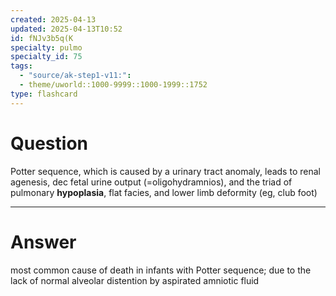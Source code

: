 ```yaml
---
created: 2025-04-13
updated: 2025-04-13T10:52
id: fNJv3b5q(K
specialty: pulmo
specialty_id: 75
tags:
  - "source/ak-step1-v11:": 
  - theme/uworld::1000-9999::1000-1999::1752
type: flashcard
---
```


# Question
Potter sequence, which is caused by a urinary tract anomaly, leads to renal agenesis, dec fetal urine output (=oligohydramnios), and the triad of pulmonary **hypoplasia**, flat facies, and lower limb deformity (eg, club foot)

---

# Answer
most common cause of death in infants with Potter sequence; due to the lack of normal alveolar distention by aspirated amniotic fluid